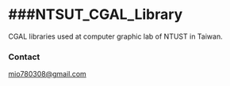 ###NTSUT_CGAL_Library
==================

CGAL libraries used at computer graphic lab of NTUST in Taiwan.

### Contact
mio780308@gmail.com
